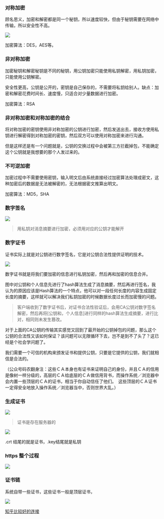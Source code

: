 ### 对称加密

顾名思义，加密和解密都是同一个秘钥，所以速度较快，但由于秘钥需要在网络中传输，所以安全性不高。

![](http://dev.biubiupiu.cn/20191123145420.png)

加密算法：DES，AES等。

### 非对称加密

加密秘钥和解密秘钥是不同的秘钥，用公钥加密只能使用私钥解密，用私钥加密，只能使用公钥解密。

安全性更高，公钥是公开的，密钥是自己保存的，不需要将私钥给别人。缺点：加密和解密花费时间长、速度慢，只适合对少量数据进行加密。

加密算法：RSA

### 非对称加密和对称加密的结合

将对称加密的密钥使用非对称加密的公钥进行加密，然后发送出去，接收方使用私钥进行解密得到对称加密的密钥，然后双方可以使用对称加密来进行沟通。

但是这样还是有一个问题就是，公钥的交换过程中会被第三方拦截掉包，不能确定这个公钥就是我想要的那个人发过来的。

### 不可逆加密

加密过程中不需要使用密钥，输入明文后由系统直接经过加密算法处理成密文，这种加密后的数据是无法被解密的，无法根据密文推算出明文。

加密算法：MD5，SHA

### 数字签名

![](http://dev.biubiupiu.cn/20191123144953.png)

> 用私钥对消息摘要进行加密，必须用对应的公钥才能解开

### 数字证书

证书实际上就是对公钥进行数字签名，它是对公钥合法性提供证明的技术。

![](http://dev.biubiupiu.cn/20191123150224.png)

数字证书就是将我们要加密的信息进行私钥加密，然后再和加密的信息合并。

图中对公钥和个人信息先进行了hash算法生成了消息摘要，然后再进行签名，我认为的原因应该是Hash算法的一个特点，他可以对一段任何长度的内容生成固定长度的摘要，这样就可以解决我们私钥加密的时候数据长度过长而加密慢的问题。

> 客户端收到了数字证书后，对证书合法性验证后，会用CA公钥对数字签名解密，然后再将[公钥和，个人信息]进行同样的hash算法生成摘要，进行比对，相同则未发生篡改。

对于上面的CA公钥的传输其实感觉又回到了最开始的公钥掉包的问题，那么这个公钥的合法性又该如何保证？该问题可以无限循环下去，岂不是到不了头了？这已经是个社会学问题了。

我们需要一个可信的机构来颁发证书和提供公钥，只要是它提供的公钥，我们就相信是合法的。

（公众号码农翻身注：这些ＣＡ本身也有证书来证明自己的身份，并且ＣＡ的信用是像树一样分级的，高层的ＣＡ给底层的ＣＡ做信用背书，而操作系统／浏览器中会内置一些顶层的ＣＡ的证书，相当于你自动信任了他们。　这些顶层的ＣＡ证书一定得安全地放入操作系统／浏览器当中，否则世界大乱。）

### 生成证书

![](http://dev.biubiupiu.cn/20191123152810.png)

> 证书是存在服务器的

![](http://dev.biubiupiu.cn/20191123152954.png)

.crt 结尾的就是证书，.key结尾就是私钥

### https 整个过程

![](http://dev.biubiupiu.cn/20191123153132.png)

### 证书链

系统自带一些证书，这些证书一般是顶层证书，

![](http://dev.biubiupiu.cn/20191129001334.png)


[知乎比较好的连接](https://zhuanlan.zhihu.com/p/43789231)